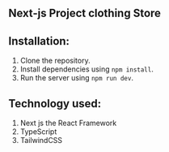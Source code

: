 ## Next-js Project clothing Store

## Installation:

1. Clone the repository.
2. Install dependencies using `npm install`.
3. Run the server using `npm run dev`.

## Technology used:

1. Next js the React Framework
2. TypeScript
3. TailwindCSS
